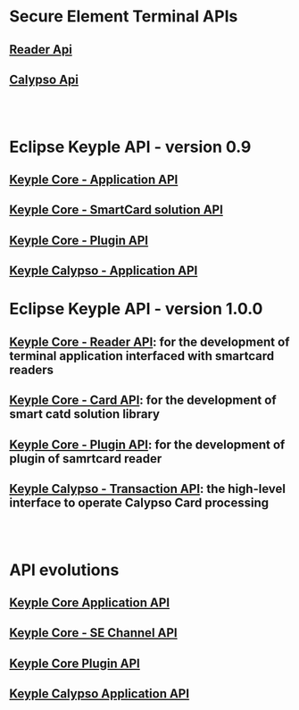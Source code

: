 # Secure Element Terminal APIs
## [Reader Api](./SecureElementTerminalApi/Reader)
## [Calypso Api](./SecureElementTerminalApi/Calypso)

<BR/><BR/>
# Eclipse Keyple API - version 0.9
## [Keyple Core - Application API](./KeypleCoreApi/Application)
## [Keyple Core - SmartCard solution API](./KeypleCoreApi/SeChannel)
## [Keyple Core - Plugin API](./KeypleCoreApi/Plugin)
## [Keyple Calypso - Application API](./KeypleCalypsoApi/Application)

# Eclipse Keyple API - version 1.0.0
## [Keyple Core - Reader API](./KeypleCoreApi/KeypleCore_ApplicationApi.md): for the development of terminal application interfaced with smartcard readers
## [Keyple Core - Card API](./KeypleCoreApi/KeypleCore_SolutionApi.md): for the development of smart catd solution library
## [Keyple Core - Plugin API](./KeypleCoreApi/KeypleCore_PluginApi.md): for the development of plugin of samrtcard reader
## [Keyple Calypso - Transaction API](./KeypleCalypso/KeypleCalypso_Transaction.md): the high-level interface to operate Calypso Card processing

<BR/><BR/>
# API evolutions
## [Keyple Core Application API](./KeypleCoreApi/Application/old.md)
## [Keyple Core - SE Channel API](./KeypleCoreApi/SeChannel/old.md)
## [Keyple Core Plugin API](./KeypleCoreApi/Plugin/old.md)
## [Keyple Calypso Application API](./KeypleCalypso/ApplicationApi/old.md)
